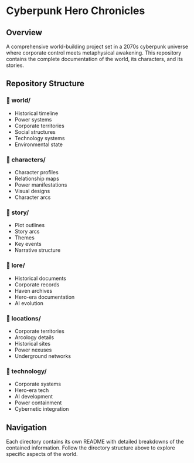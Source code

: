 # Cyberpunk Hero Chronicles

## Overview
A comprehensive world-building project set in a 2070s cyberpunk universe where corporate control meets metaphysical awakening. This repository contains the complete documentation of the world, its characters, and its stories.

## Repository Structure

### 📁 world/
- Historical timeline
- Power systems
- Corporate territories
- Social structures
- Technology systems
- Environmental state

### 📁 characters/
- Character profiles
- Relationship maps
- Power manifestations
- Visual designs
- Character arcs

### 📁 story/
- Plot outlines
- Story arcs
- Themes
- Key events
- Narrative structure

### 📁 lore/
- Historical documents
- Corporate records
- Haven archives
- Hero-era documentation
- AI evolution

### 📁 locations/
- Corporate territories
- Arcology details
- Historical sites
- Power nexuses
- Underground networks

### 📁 technology/
- Corporate systems
- Hero-era tech
- AI development
- Power containment
- Cybernetic integration

## Navigation
Each directory contains its own README with detailed breakdowns of the contained information. Follow the directory structure above to explore specific aspects of the world.